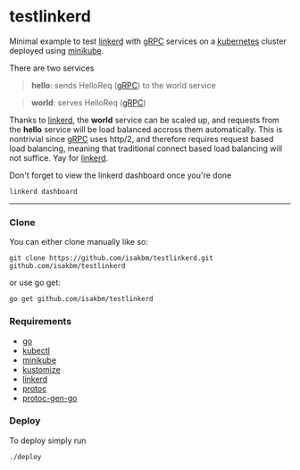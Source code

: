 # testlinkerd

Minimal example to test [linkerd] with [gRPC] services on a [kubernetes] cluster deployed using [minikube].

There are two services

> **hello**: sends HelloReq ([gRPC]) to the world service

> **world**: serves HelloReq ([gRPC])

Thanks to [linkerd], the **world** service can be scaled up, and requests from the **hello** service will be load balanced accross them automatically. This is nontrivial since [gRPC] uses http/2, and therefore requires request based load balancing, meaning that traditional connect based load balancing will not suffice. Yay for [linkerd].

Don't forget to view the linkerd dashboard once you're done

```linkerd dashboard```

---

### Clone

You can either clone manually like so:

```git clone https://github.com/isakbm/testlinkerd.git github.com/isakbm/testlinkerd```

or use go get:

```go get github.com/isakbm/testlinkerd```

### Requirements

- [go]
- [kubectl]
- [minikube]
- [kustomize]
- [linkerd]
- [protoc]
- [protoc-gen-go]

### Deploy

To deploy simply run

```./deploy```


[go]: https://golang.org/
[gRPC]: https://grpc.io/
[linkerd]: https://linkerd.io/2/getting-started/
[minikube]: https://kubernetes.io/docs/tasks/tools/install-minikube/
[kustomize]: https://kustomize.io/
[kubectl]: https://kubernetes.io/docs/tasks/tools/install-kubectl/
[protoc]:  https://developers.google.com/protocol-buffers
[protoc-gen-go]: https://github.com/golang/protobuf
[kubernetes]: https://kubernetes.io/docs/reference/
